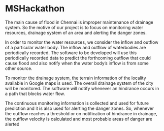 # MSHackathon

  The main cause of flood in Chennai is improper maintenance of drainage system. So the
motive of our project is to focus on monitoring water resources, drainage system of an area and
alerting the danger zones.

  In order to monitor the water resources, we consider the inflow and outflow of a particular
water body. The inflow and outflow of waterbodies are periodically recorded. The software to be
developed will use this periodically recorded data to predict the forthcoming outflow that could
cause flood and also notify when the water body’s inflow is from some other source.

  To monitor the drainage system, the terrain information of the locality available in Google maps
is used. The overall drainage system of the city will be monitored. The software will notify whenever
an hindrance occurs in a path that blocks water flow.

  The continuous monitoring information is collected and used for future prediction and it is also
used for alerting the danger zones. So, whenever the outflow reaches a threshold or on notification
of hindrance in drainage, the outflow velocity is calculated and most probable areas of danger are alerted
